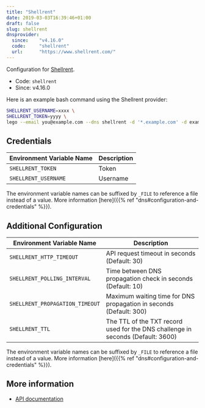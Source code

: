```yaml
---
title: "Shellrent"
date: 2019-03-03T16:39:46+01:00
draft: false
slug: shellrent
dnsprovider:
  since:    "v4.16.0"
  code:     "shellrent"
  url:      "https://www.shellrent.com/"
---
```


<!-- THIS DOCUMENTATION IS AUTO-GENERATED. PLEASE DO NOT EDIT. -->
<!-- providers/dns/shellrent/shellrent.toml -->
<!-- THIS DOCUMENTATION IS AUTO-GENERATED. PLEASE DO NOT EDIT. -->


Configuration for [Shellrent](https://www.shellrent.com/).


<!--more-->

- Code: `shellrent`
- Since: v4.16.0


Here is an example bash command using the Shellrent provider:

```bash
SHELLRENT_USERNAME=xxxx \
SHELLRENT_TOKEN=yyyy \
lego --email you@example.com --dns shellrent -d '*.example.com' -d example.com run
```




## Credentials

| Environment Variable Name | Description |
|-----------------------|-------------|
| `SHELLRENT_TOKEN` | Token |
| `SHELLRENT_USERNAME` | Username |

The environment variable names can be suffixed by `_FILE` to reference a file instead of a value.
More information [here]({{% ref "dns#configuration-and-credentials" %}}).


## Additional Configuration

| Environment Variable Name | Description |
|--------------------------------|-------------|
| `SHELLRENT_HTTP_TIMEOUT` | API request timeout in seconds (Default: 30) |
| `SHELLRENT_POLLING_INTERVAL` | Time between DNS propagation check in seconds (Default: 10) |
| `SHELLRENT_PROPAGATION_TIMEOUT` | Maximum waiting time for DNS propagation in seconds (Default: 300) |
| `SHELLRENT_TTL` | The TTL of the TXT record used for the DNS challenge in seconds (Default: 3600) |

The environment variable names can be suffixed by `_FILE` to reference a file instead of a value.
More information [here]({{% ref "dns#configuration-and-credentials" %}}).




## More information

- [API documentation](https://api.shellrent.com/section/api2)

<!-- THIS DOCUMENTATION IS AUTO-GENERATED. PLEASE DO NOT EDIT. -->
<!-- providers/dns/shellrent/shellrent.toml -->
<!-- THIS DOCUMENTATION IS AUTO-GENERATED. PLEASE DO NOT EDIT. -->
